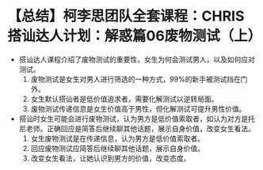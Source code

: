 # 【总结】柯李思团队全套课程：CHRIS搭讪达人计划：解惑篇06废物测试（上）

-   搭讪达人课程介绍了废物测试的重要性，女生为何会测试男人，以及如何应对测试。
    1.  废物测试是女生对男人进行筛选的一种方式，99%的新手被测试挡在门外。
    2.  女生默认搭讪者是低价值追求者，需要化解测试以逆转局面。
    3.  废物测试传递信息是女生价值高于男性，但化解测试可提升男性价值。
-   搭讪时女生可能会进行废物测试，认为男方是低价值索取者，如认为对方是托尼老师。正确回应是简答后继续聊其他话题，展示自身价值，改变女生看法。
    1.  女生废物测试是在传递信息，认为男方是低价值索取者。
    2.  回应废物测试应简答后继续聊其他话题，展示自身价值。
    3.  改变女生看法，让她认识到男方的价值，改变态度。